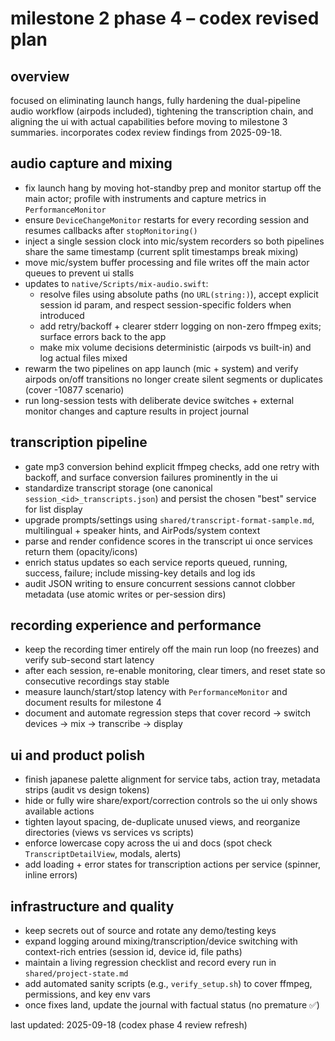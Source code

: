# milestone 2 phase 4 – codex revised plan

## overview
focused on eliminating launch hangs, fully hardening the dual-pipeline audio workflow (airpods included), tightening the transcription chain, and aligning the ui with actual capabilities before moving to milestone 3 summaries. incorporates codex review findings from 2025-09-18.

## audio capture and mixing
- fix launch hang by moving hot-standby prep and monitor startup off the main actor; profile with instruments and capture metrics in `PerformanceMonitor`
- ensure `DeviceChangeMonitor` restarts for every recording session and resumes callbacks after `stopMonitoring()`
- inject a single session clock into mic/system recorders so both pipelines share the same timestamp (current split timestamps break mixing)
- move mic/system buffer processing and file writes off the main actor queues to prevent ui stalls
- updates to `native/Scripts/mix-audio.swift`:
  - resolve files using absolute paths (no `URL(string:)`), accept explicit session id param, and respect session-specific folders when introduced
  - add retry/backoff + clearer stderr logging on non-zero ffmpeg exits; surface errors back to the app
  - make mix volume decisions deterministic (airpods vs built-in) and log actual files mixed
- rewarm the two pipelines on app launch (mic + system) and verify airpods on/off transitions no longer create silent segments or duplicates (cover -10877 scenario)
- run long-session tests with deliberate device switches + external monitor changes and capture results in project journal

## transcription pipeline
- gate mp3 conversion behind explicit ffmpeg checks, add one retry with backoff, and surface conversion failures prominently in the ui
- standardize transcript storage (one canonical `session_<id>_transcripts.json`) and persist the chosen "best" service for list display
- upgrade prompts/settings using `shared/transcript-format-sample.md`, multilingual + speaker hints, and AirPods/system context
- parse and render confidence scores in the transcript ui once services return them (opacity/icons)
- enrich status updates so each service reports queued, running, success, failure; include missing-key details and log ids
- audit JSON writing to ensure concurrent sessions cannot clobber metadata (use atomic writes or per-session dirs)

## recording experience and performance
- keep the recording timer entirely off the main run loop (no freezes) and verify sub-second start latency
- after each session, re-enable monitoring, clear timers, and reset state so consecutive recordings stay stable
- measure launch/start/stop latency with `PerformanceMonitor` and document results for milestone 4
- document and automate regression steps that cover record → switch devices → mix → transcribe → display

## ui and product polish
- finish japanese palette alignment for service tabs, action tray, metadata strips (audit vs design tokens)
- hide or fully wire share/export/correction controls so the ui only shows available actions
- tighten layout spacing, de-duplicate unused views, and reorganize directories (views vs services vs scripts)
- enforce lowercase copy across the ui and docs (spot check `TranscriptDetailView`, modals, alerts)
- add loading + error states for transcription actions per service (spinner, inline errors)

## infrastructure and quality
- keep secrets out of source and rotate any demo/testing keys
- expand logging around mixing/transcription/device switching with context-rich entries (session id, device id, file paths)
- maintain a living regression checklist and record every run in `shared/project-state.md`
- add automated sanity scripts (e.g., `verify_setup.sh`) to cover ffmpeg, permissions, and key env vars
- once fixes land, update the journal with factual status (no premature ✅)

last updated: 2025-09-18 (codex phase 4 review refresh)
